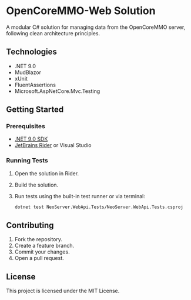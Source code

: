 # OpenCoreMMO-Web Solution

A modular C# solution for managing data from the OpenCoreMMO server, following clean architecture principles.

## Technologies

- .NET 9.0
- MudBlazor
- xUnit
- FluentAssertions
- Microsoft.AspNetCore.Mvc.Testing

## Getting Started

### Prerequisites

- [.NET 9.0 SDK](https://dotnet.microsoft.com/download)
- [JetBrains Rider](https://www.jetbrains.com/rider/) or Visual Studio

### Running Tests

1. Open the solution in Rider.
2. Build the solution.
3. Run tests using the built-in test runner or via terminal:

   ```sh
   dotnet test NeoServer.WebApi.Tests/NeoServer.WebApi.Tests.csproj
   ```

## Contributing

1. Fork the repository.
2. Create a feature branch.
3. Commit your changes.
4. Open a pull request.

## License

This project is licensed under the MIT License.
